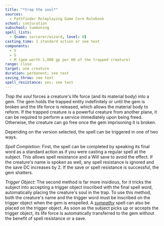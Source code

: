 ```yaml
---
title: "*trap the soul*"
sources:
  - Pathfinder Roleplaying Game Core Rulebook
school: conjuration
subschool: summoning
spell_lists:
  - {name: sorcerer/wizard, level: 8}
casting_time: 1 standard action or see text
components:
  - V
  - S
  - M (gem worth 1,000 gp per HD of the trapped creature)
range: close
target: one creature
duration: permanent; see text
saving_throw: see text
spell_resistance: yes; see text
---
```


*Trap the soul* forces a creature's life force (and its material body) into a gem. The gem holds the trapped entity indefinitely or until the gem is broken and the life force is released, which allows the material body to reform. If the trapped creature is a powerful creature from another plane, it can be required to perform a service immediately upon being freed. Otherwise, the creature can go free once the gem imprisoning it is broken.

Depending on the version selected, the spell can be triggered in one of two ways.

*Spell Completion:* First, the spell can be completed by speaking its final word as a standard action as if you were casting a regular spell at the subject. This allows spell resistance and a Will save to avoid the effect. If the creature's name is spoken as well, any spell resistance is ignored and the save DC increases by 2. If the save or spell resistance is successful, the gem shatters.

*Trigger Object:* The second method is far more insidious, for it tricks the subject into accepting a trigger object inscribed with the final spell word, automatically placing the creature's soul in the trap. To use this method, both the creature's name and the trigger word must be inscribed on the trigger object when the gem is enspelled. A [*sympathy*](/spells/sympathy/) spell can also be placed on the trigger object. As soon as the subject picks up or accepts the trigger object, its life force is automatically transferred to the gem without the benefit of spell resistance or a save.

